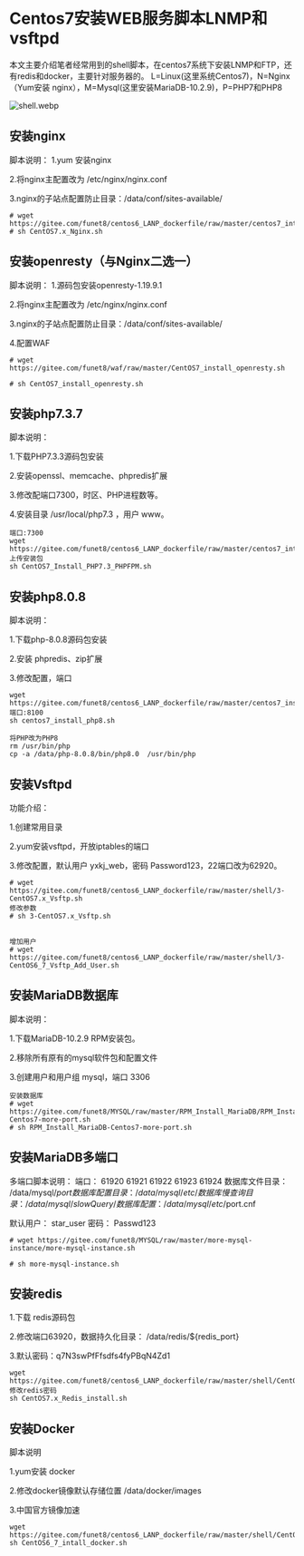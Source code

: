 # Centos7安装WEB服务脚本LNMP和vsftpd

本文主要介绍笔者经常用到的shell脚本，在centos7系统下安装LNMP和FTP，还有redis和docker，主要针对服务器的。
L=Linux(这里系统Centos7)，N=Nginx（Yum安装 nginx），M=Mysql(这里安装MariaDB-10.2.9)，P=PHP7和PHP8

![shell.webp](https://imgoss.xgss.net/picgo/shell.webp.jpg?aliyun)

## 安装nginx

脚本说明：
1.yum 安装nginx

2.将nginx主配置改为 /etc/nginx/nginx.conf

3.nginx的子站点配置防止目录：/data/conf/sites-available/

```
# wget https://gitee.com/funet8/centos6_LANP_dockerfile/raw/master/centos7_intall_php7.3/CentOS7.x_Nginx.sh
# sh CentOS7.x_Nginx.sh
```



 

## 安装openresty（与Nginx二选一）

脚本说明：
1.源码包安装openresty-1.19.9.1

2.将nginx主配置改为 /etc/nginx/nginx.conf

3.nginx的子站点配置防止目录：/data/conf/sites-available/

4.配置WAF

```
# wget https://gitee.com/funet8/waf/raw/master/CentOS7_install_openresty.sh

# sh CentOS7_install_openresty.sh    
```



## 安装php7.3.7

脚本说明：

1.下载PHP7.3.3源码包安装

2.安装openssl、memcache、phpredis扩展

3.修改配端口7300，时区、PHP进程数等。

4.安装目录 /usr/local/php7.3 ，用户 www。

```
端口:7300
wget https://gitee.com/funet8/centos6_LANP_dockerfile/raw/master/centos7_intall_php7.3/CentOS7_Install_PHP7.3_PHPFPM.sh
上传安装包
sh CentOS7_Install_PHP7.3_PHPFPM.sh
```





## 安装php8.0.8

脚本说明：

1.下载php-8.0.8源码包安装

2.安装 phpredis、zip扩展

3.修改配置，端口

```
wget  https://gitee.com/funet8/centos6_LANP_dockerfile/raw/master/centos7_install_php8/centos7_install_php8.sh
端口:8100
sh centos7_install_php8.sh

将PHP改为PHP8
rm /usr/bin/php
cp -a /data/php-8.0.8/bin/php8.0  /usr/bin/php
```



## 安装Vsftpd

功能介绍：

1.创建常用目录

2.yum安装vsftpd，开放iptables的端口

3.修改配置，默认用户 yxkj_web，密码 Password123，22端口改为62920。

```
# wget https://gitee.com/funet8/centos6_LANP_dockerfile/raw/master/shell/3-CentOS7.x_Vsftp.sh
修改参数
# sh 3-CentOS7.x_Vsftp.sh


增加用户
# wget https://gitee.com/funet8/centos6_LANP_dockerfile/raw/master/shell/3-CentOS6_7_Vsftp_Add_User.sh
```



## 安装MariaDB数据库

脚本说明：

1.下载MariaDB-10.2.9 RPM安装包。

2.移除所有原有的mysql软件包和配置文件

3.创建用户和用户组 mysql，端口 3306

```
安装数据库
# wget https://gitee.com/funet8/MYSQL/raw/master/RPM_Install_MariaDB/RPM_Install_MariaDB-Centos7-more-port.sh
# sh RPM_Install_MariaDB-Centos7-more-port.sh
```



## 安装MariaDB多端口

多端口脚本说明：
端口： 61920 61921 61922 61923 61924
数据库文件目录： /data/mysql/$port
数据库配置目录： /data/mysql/etc/
数据库慢查询目录： /data/mysql/slowQuery/
数据库配置：   /data/mysql/etc/$port.cnf

默认用户： star_user 密码： Passwd123

```
# wget https://gitee.com/funet8/MYSQL/raw/master/more-mysql-instance/more-mysql-instance.sh

# sh more-mysql-instance.sh
```

   

## 安装redis

1.下载 redis源码包

2.修改端口63920，数据持久化目录： /data/redis/${redis_port}

3.默认密码：q7N3swPfFfsdfs4fyPBqN4Zd1

```
wget https://gitee.com/funet8/centos6_LANP_dockerfile/raw/master/shell/CentOS7.x_Redis_install.sh
修改redis密码
sh CentOS7.x_Redis_install.sh
```



## 安装Docker

脚本说明

1.yum安装 docker

2.修改docker镜像默认存储位置 /data/docker/images

3.中国官方镜像加速

```
wget https://gitee.com/funet8/centos6_LANP_dockerfile/raw/master/shell/CentOS6_7_intall_docker.sh
sh CentOS6_7_intall_docker.sh
```



